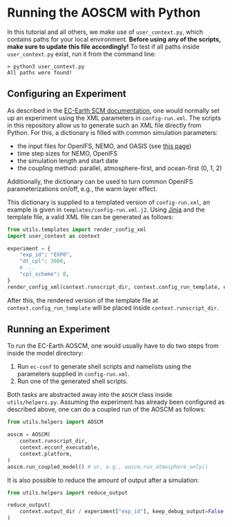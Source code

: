 # Running the AOSCM with Python

In this tutorial and all others, we make use of `user_context.py`, which contains paths for your local environment.
**Before using any of the scripts, make sure to update this file accordingly!**
To test if all paths inside `user_context.py` exist, run it from the command line:

```
> python3 user_context.py
All paths were found!
```

## Configuring an Experiment

As described in the [EC-Earth SCM documentation](https://dev.ec-earth.org/projects/ecearth3/wiki/Single_Column_Coupled_EC-Earth#Running-the-model), one would normally set up an experiment using the XML parameters in `config-run.xml`.
The scripts in this repository allow us to generate such an XML file directly from Python.
For this, a dictionary is filled with common simulation parameters:
- the input files for OpenIFS, NEMO, and OASIS (see [this page](02_input_files.md))
- time step sizes for NEMO, OpenIFS
- the simulation length and start date
- the coupling method: parallel, atmosphere-first, and ocean-first (0, 1, 2)

Additionally, the dictionary can be used to turn common OpenIFS parameterizations on/off, e.g., the warm layer effect.

This dictionary is supplied to a templated version of `config-run.xml`, an example is given in `templates/config-run.xml.j2`.
Using [Jinja](https://jinja.palletsprojects.com/) and the template file, a valid XML file can be generated as follows:

```python
from utils.templates import render_config_xml
import user_context as context

experiment = {
    "exp_id": "EXP0",
    "dt_cpl": 3600,
    # ...
    "cpl_scheme": 0,
}
render_config_xml(context.runscript_dir, context.config_run_template, experiment)
```

After this, the rendered version of the template file at `context.config_run_template` will be placed inside `context.runscript_dir`.

## Running an Experiment

To run the EC-Earth AOSCM, one would usually have to do two steps from inside the model directory:
1. Run `ec-conf` to generate shell scripts and namelists using the parameters supplied in `config-run.xml`.
2. Run one of the generated shell scripts.

Both tasks are abstracted away into the `AOSCM` class inside `utils/helpers.py`.
Assuming the experiment has already been configured as described above, one can do a coupled run of the AOSCM as follows:

```python
from utils.helpers import AOSCM

aoscm = AOSCM(
    context.runscript_dir,
    context.ecconf_executable,
    context.platform,
)
aoscm.run_coupled_model() # or, e.g., aoscm.run_atmosphere_only()
```

It is also possible to reduce the amount of output after a simulation:

```python
from utils.helpers import reduce_output

reduce_output(
    context.output_dir / experiment["exp_id"], keep_debug_output=False
)
```